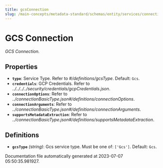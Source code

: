 ```yaml
---
title: gcsConnection
slug: /main-concepts/metadata-standard/schemas/entity/services/connections/storage/gcsconnection
---
```


# GCS Connection

*GCS Connection.*

## Properties

- **`type`**: Service Type. Refer to *#/definitions/gcsType*. Default: `Gcs`.
- **`credentials`**: GCP Credentials. Refer to *../../../../security/credentials/gcpCredentials.json*.
- **`connectionOptions`**: Refer to *../connectionBasicType.json#/definitions/connectionOptions*.
- **`connectionArguments`**: Refer to *../connectionBasicType.json#/definitions/connectionArguments*.
- **`supportsMetadataExtraction`**: Refer to *../connectionBasicType.json#/definitions/supportsMetadataExtraction*.
## Definitions

- **`gcsType`** *(string)*: Gcs service type. Must be one of: `['Gcs']`. Default: `Gcs`.


Documentation file automatically generated at 2023-07-07 05:50:35.981927.
